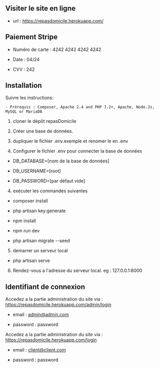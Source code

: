 ## Visiter le site en ligne

- url : https://repasdomicile.herokuapp.com/

## Paiement Stripe

- Numéro de carte : 4242 4242 4242 4242

- Date : 04/24

- CVV : 242
  
## Installation
  
Suivre les instructions:

    - Prérequis : Composer, Apache 2.4 and PHP 7.2+, Apache, Node.Js, MySQL or MariaDB

1) cloner le dépôt repasDomicile

2) Créer une base de données.

3) dupliquer le fichier .env.exemple et renomer le en .env

4) Configurer le fichier .env pour connecter la base de données

- DB_DATABASE=[nom de la base de données]

- DB_USERNAME=[root]

- DB_PASSWORD=[par défaut vide]

4) exécuter les commandes suivantes

- composer install

- php artisan key:generate

- npm install

- npm run dev

- php artisan migrate --seed

5) demarrer un serveur local

- php artisan serve

6) Rendez-vous a l'adresse du serveur local. eg : 127.0.0.1:8000
  
## Identifiant de connexion
 Accedez a la partie administration du site via : https://repasdomicile.herokuapp.com/admin/login

- email : admin@admin.com

- password : password

 Accedez a la partie administration du site via : https://repasdomicile.herokuapp.com/login

- email : client@client.com

- password : password
